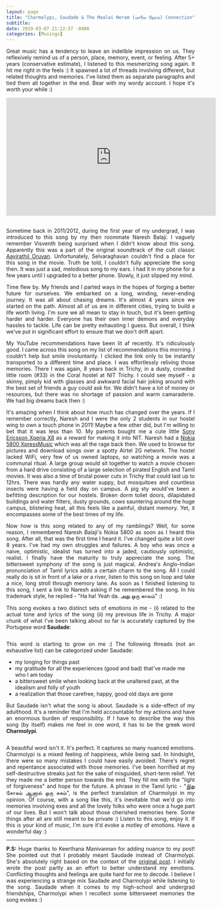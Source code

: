 ```yaml
---
layout: page
title: "Charmolypi, Saudade & The Maalai Neram (மாலை நேரம்) Connection"
subtitle: 
date: 2019-03-07 21:22:57 -0400
categories: [Musings]
---
```


<p align="justify"> Great music has a tendency to leave an indelible impression on us. They reflexively remind us of a person, place, memory, event, or feeling. After 5+ years (conservative estimate), I listened to this mesmerizing song again. It hit me right in the feels :) It spawned a lot of threads involving different, but related thoughts and memories. I've listed them as separate paragraphs and tied them all together in the end. Bear with my wordy account. I hope it's worth your while :) </p>

<center>
    <iframe width="560" height="315" src="https://www.youtube.com/embed/wrBeRs1vM4I" frameborder="0" allow="accelerometer; autoplay; encrypted-media; gyroscope; picture-in-picture" allowfullscreen></iframe>
</center>

<br>

<p align="justify"> Sometime back in 2011/2012, during the first year of my undergrad, I was introduced to this song by my then roommate Naresh Balaji. I vaguely remember Visventh being surprised when I didn't know about this song. Apparently this was a part of the original soundtrack of the cult classic <a href="https://en.wikipedia.org/wiki/Aayirathil_Oruvan_(2010_film)">Aayirathil Oruvan</a>. Unfortunately, Selvaraghavan couldn't find a place for this song in the movie. Truth be told, I couldn't fully appreciate the song then. It was just a sad, melodious song to my ears. I had it in my phone for a few years until I upgraded to a better phone. Slowly, it just slipped my mind. </p>

<p align="justify"> Time flew by. My friends and I parted ways in the hopes of forging a better future for ourselves. We embarked on a long, winding, never-ending journey. It was all about chasing dreams. It's almost 4 years since we started on the path. Almost all of us are in different cities, trying to build a life worth living. I'm sure we all mean to stay in touch, but it's been getting harder and harder. Everyone has their own inner demons and everyday hassles to tackle. Life can be pretty exhausting I guess. But overall, I think we've put in significant effort to ensure that we don't drift apart. </p>

<p align="justify"> My YouTube recommendations have been lit af recently. It's ridiculously good. I came across this song on my list of recommendations this morning. I couldn't help but smile involuntarily. I clicked the link only to be instantly transported to a different time and place. I was effortlessly reliving those memories. There I was again, 8 years back in Trichy, in a dusty, crowded little room (#33) in the Coral hostel at NIT Trichy. I could see myself - a skinny, pimply kid with glasses and awkward facial hair joking around with the best set of friends a guy could ask for. We didn't have a lot of money or resources, but there was no shortage of passion and warm camaraderie. We had big dreams back then :) </p>

<p align="justify"> It's amazing when I think about how much has changed over the years. If I remember correctly, Naresh and I were the only 2 students in our hostel wing to own a touch phone in 2011! Maybe a few other did, but I'm willing to bet that it was less than 10. My parents bought me a cute little <a href="https://en.wikipedia.org/wiki/Sony_Ericsson_Xperia_X8">Sony Ericsson Xperia X8</a> as a reward for making it into NIT. Naresh had a <a href="https://en.wikipedia.org/wiki/Nokia_5800_XpressMusic">Nokia 5800 XpressMusic</a> which was all the rage back then. We used to browse for pictures and download songs over a spotty Airtel 2G network. The hostel lacked WiFi, very few of us owned laptops, so watching a movie was a communal ritual. A large group would sit together to watch a movie chosen from a hard drive consisting of a large selection of pirated English and Tamil movies. It was also a time of brutal power cuts in Trichy that could last up to 12hrs. There was hardly any water suppy, but mosquitoes and countless insects were having a field day on campus. A pig sty would've been a befitting description for our hostels. Broken dorm toilet doors, dilapidated buildings and water filters, dusty grounds, cows sauntering around the huge campus, blistering heat, all this feels like a painful, distant memory. Yet, it encompasses some of the best times of my life. </p>

<p align="justify"> Now how is this song related to any of my ramblings? Well, for some reason, I remembered Naresh Balaji's Nokia 5800 as soon as I heard this song. After all, that was the first time I heard it. I've changed quite a bit over 8 years. I've had my own struggles and failures. A boy who was once a naive, optimistic, idealist has turned into a jaded, cautiously optimistic, realist. I finally have the maturity to truly appreciate the song. The bittersweet symphony of the song is just magical. Andrea's Anglo-Indian pronunciation of Tamil lyrics adds a certain charm to the song. All I could really do is sit in front of a lake or a river, listen to this song on loop and take a nice, long stroll through memory lane. As soon as I finished listening to this song, I sent a link to Naresh asking if he remembered the song. In his trademark style, he replied - "Ha ha! Yeah da. அது ஒரு காலம்" :) </p>

<p align="justify"> This song evokes a two distinct sets of emotions in me - (i) related to the actual tone and lyrics of the song (ii) my previous life in Trichy. A major chunk of what I've been talking about so far is accurately captured by the Portugese word <b>Saudade</b>: </p>

<div class="row uniform">
<div class="4u 12u$(medium)">
</div>
	<div class="4u 12u$(medium)">
        <span class="image main"><img src="{{site.baseurl}}/assets/images/saudade.png" alt="" /></span>
</div>
<div class="4u 12u$(medium)">
</div>
</div>

<p align="justify"> This word is starting to grow on me :) The following threads (not an exhaustive list) can be categorized under Saudade: </p>
<ul>
    <li> my longing for things past </li> 
    <li> my gratitude for all the experiences (good and bad) that've made me who I am today </li>
    <li> a bittersweet smile when looking back at the unaltered past, at the idealism and folly of youth </li>
    <li> a realization that those carefree, happy, good old days are gone </li>
</ul>


<p align="justify"> But Saudade isn't what the song is about. Saudade is a side-effect of my adulthood. It's a reminder that I'm held accountable for my actions and have an enormous burden of responsibility. If I have to describe the way this song (by itself) makes me feel in one word, it has to be the greek word <b>Charmolypi</b>. </p>

<div class="row uniform">
<div class="4u 12u$(medium)">
</div>
	<div class="4u 12u$(medium)">
        <span class="image main"><img src="{{site.baseurl}}/assets/images/charmolypi.jpg" alt="" /></span>
</div>
<div class="4u 12u$(medium)">
</div>
</div>

<p align="justify"> A beautiful word isn't it. It's perfect. It captures so many nuanced emotions. Charmolypi is a mixed feeling of happiness, while being sad. In hindsight, there were so many mistakes I could have easily avoided. There's regret and repentance associated with those memories. I've been horrified at my self-destructive streaks just for the sake of misguided, short-term relief. Yet they made me a better person towards the end. They fill me with the "light of forgiveness" and hope for the future. A phrase in the Tamil lyric - "இது சோகம் ஆனால் ஒரு சுகம்", is the perfect translation of Charmolypi in my opinion. Of course, with a song like this, it's inevitable that we'd go into memories involving exes and all the lovely folks who were once a huge part of our lives. But I won't talk about those cherished memories here. Some things after all are still meant to be private :) Listen to this song, enjoy it. If this is your kind of music, I'm sure it'd evoke a motley of emotions. Have a wonderful day :) </p>


<!-- ----------------------------------------------------------------------------------------------------------------- -->
<hr class="major" />

<p align="justify"> <b>P.S:</b> Huge thanks to Keerthana Manivannan for adding nuance to my post! She pointed out that I probably meant Saudade instead of Charmolypi. She's absolutely right based on the context of the <a href="https://github.com/gauthamvasan/blog/commit/e15dc9698afa32721dfe257d09130f065a3ecc6c">original post</a>. I initially wrote the post partly as an effort to better understand my emotions. Conflicting thoughts and feelings are quite hard for me to decode. I believe I was experiencing a strange mix Saudade and Charmolypi while listening to the song. Saudade when it comes to my high-school and undergrad friendships, Charmolypi when I recollect some bittersweet memories the song evokes :)   </p>